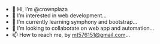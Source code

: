 - 👋 Hi, I’m @crownplaza
- 👀 I’m interested in web development...
- 🌱 I’m currently learning symphony and bootstrap...
- 💞️ I’m looking to collaborate on web app and automation...
- 📫 How to reach me, by mt576151@gmail.com...

<!---
crownplaza/crownplaza is a ✨ special ✨ repository because its `README.md` (this file) appears on your GitHub profile.
You can click the Preview link to take a look at your changes.
--->
